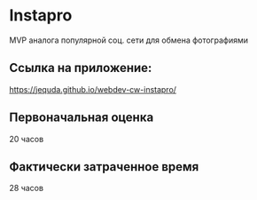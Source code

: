 # Instapro

MVP аналога популярной соц. сети для обмена фотографиями

## Ссылка на приложение:

https://jequda.github.io/webdev-cw-instapro/

## Первоначальная оценка

20 часов

## Фактически затраченное время

28 часов
